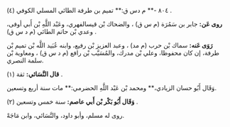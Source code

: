 ٨٠٤ -** م دس ق:** تميم بن طرفة الطائي المسلي الكوفي (٤) .

**روى عَن:** جابر بن سَمُرَة (م س ق) ، والضحاك بْن قيسالفهري، وعَبْد اللَّهِ بْن أَبي أوفى، وعدي بْن حاتم الطائي (م د س ق) .

**رَوَى عَنه:** سماك بْن حرب (م مد) ، وعبد العزيز بْن رفيع، وابنه عُبَيد اللَّه بْن تميم بْن طرفة، إن كان محفوظا، وعلي بْن مدرك، والمُسَيَّب بْن رافع (م د س ق) ، ومعاوية بْن سلمة النصري.

**قال النَّسَائي:** ثقة (١) .

وَقَال أَبُو حسان الزيادي،** ومحمد بْن عَبْد اللَّهِ الحضرمي:** مات سنة أربع وتسعين.

**وَقَال أَبُو بَكْر بْن أَبي عاصم:** سنة خمس وتسعين (٢) .

روى له مسلم، وأبو داود، والنَّسَائي، وابن مَاجَهْ.